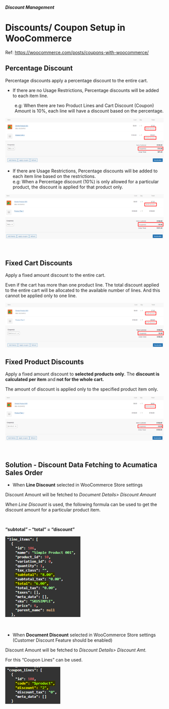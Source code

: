 ***Discount Management***
<p><ac:structured-macro ac:macro-id="0197e860-a3e5-44dd-8fef-2b600f11d322" ac:name="toc" ac:schema-version="1" /></p>
<h1>Discounts/ Coupon Setup in WooCommerce</h1>
<p>Ref: <a href="https://woocommerce.com/posts/coupons-with-woocommerce/">https://woocommerce.com/posts/coupons-with-woocommerce/</a></p>
<h2>Percentage Discount</h2>
<p>Percentage discounts apply a percentage discount to the entire cart.</p>
<ul>
<li>If there are no Usage Restrictions, Percentage discounts will be added to each item line.</li></ul>
<p style="margin-left: 30.0px;">e.g: When there are two Product Lines and Cart Discount (Coupon) Amount is 10%, each line will have a discount based on the percentage.</p>

![Screenshot](/Documentation/Specifications/Spec%20Images/Discounts1.png)

<ul>
<li>If there are Usage Restrictions, Percentage discounts will be added to each item line based on the restrictions.<br />e.g: When a Percentage discount (10%) is only allowed for a particular product, the discount is applied for that product only.</li></ul>

![Screenshot](/Documentation/Specifications/Spec%20Images/Discounts2.png)

<p>&nbsp;</p>
<h2>Fixed Cart Discounts</h2>
<p>Apply a fixed amount discount to the entire cart.</p>
<p>Even if the cart has more than one product line. The total discount applied to the entire cart will be allocated to the available number of lines. And this cannot be applied only to one line.</p>

![Screenshot](/Documentation/Specifications/Spec%20Images/Discounts3.png)

<h2>Fixed Product Discounts</h2>
<p>Apply a fixed amount discount to <strong>selected products only</strong>. The <strong>discount is calculated per item</strong> and<strong> not for the whole cart.</strong></p>
<p>The amount of discount is applied only to the specified product item only.</p>

![Screenshot](/Documentation/Specifications//Spec%20Images/Discounts4.png)

<p>&nbsp;</p>
<h2>Solution - Discount Data Fetching to Acumatica Sales Order</h2>
<ul>
<li>When <strong style="font-size: 14.0px;">Line Discount</strong><span style="font-size: 14.0px;"> selected in WooCommerce Store settings</span></li></ul>
<p>Discount Amount will be fetched to <em>Document Details&gt; Discount Amount</em></p>
<p><em>When Line Discount</em> is used, the following formula can be used to get the discount amount for a particular product item.</p>
<p>&nbsp;</p>
<p><strong>&ldquo;subtotal&rdquo; &ndash; &ldquo;total&rdquo; = &ldquo;discount&rdquo;</strong></p>

![Screenshot](/Documentation/Specifications/Spec%20Images/Discounts5.png)

<p>&nbsp;</p>
<ul>
<li>When <strong>Document Discount</strong> selected in WooCommerce Store settings (Customer Discount Feature should be enabled)</li></ul>
<p>Discount Amount will be fetched to <em>Discount Details&gt; Discount Amt.</em></p>
<p>For this &ldquo;Coupon Lines&rdquo; can be used.</p>

![Screenshot](/Documentation/Specifications/Spec%20Images/Discounts6.png)

<p>&nbsp;</p>
<p><strong>&nbsp;</strong></p>
